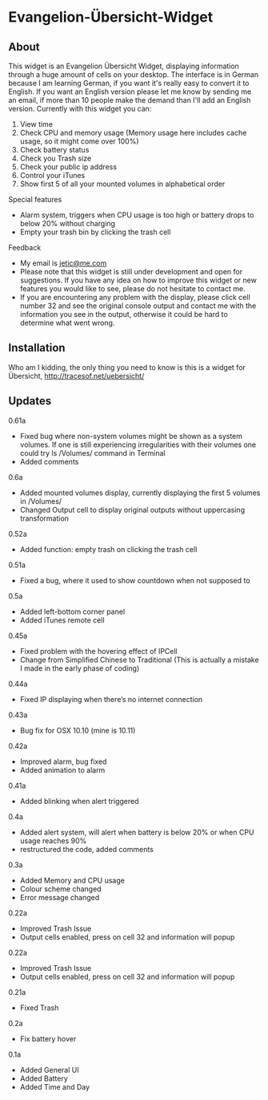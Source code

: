 # Evangelion-Übersicht-Widget

## About
This widget is an Evangelion Übersicht Widget, displaying information through a huge amount of cells on your desktop. The interface is in German because I am learning German, if you want it's really easy to convert it to English. If you want an English version please let me know by sending me an email, if more than 10 people make the demand than I'll add an English version. Currently with this widget you can:

1. View time
2. Check CPU and memory usage (Memory usage here includes cache usage, so it might come over 100%)
3. Check battery status
4. Check you Trash size
5. Check your public ip address
6. Control your iTunes
7. Show first 5 of all your mounted volumes in alphabetical order

Special features
* Alarm system, triggers when CPU usage is too high or battery drops to below 20% without charging
* Empty your trash bin by clicking the trash cell

Feedback

* My email is jetic@me.com
* Please note that this widget is still under development and open for suggestions. If you have any idea on how to improve this widget or new features you would like to see, please do not hesitate to contact me.
* If you are encountering any problem with the display, please click cell number 32 and see the original console output and contact me with the information you see in the output, otherwise it could be hard to determine what went wrong. 

## Installation
Who am I kidding, the only thing you need to know is this is a widget for Übersicht, http://tracesof.net/uebersicht/

## Updates

0.61a
* Fixed bug where non-system volumes might be shown as a system volumes. If one is still experiencing irregularities with their volumes one could try ls /Volumes/ command in Terminal
* Added comments

0.6a
* Added mounted volumes display, currently displaying the first 5 volumes in /Volumes/
* Changed Output cell to display original outputs without uppercasing transformation

0.52a
* Added function: empty trash on clicking the trash cell

0.51a
* Fixed a bug, where it used to show countdown when not supposed to

0.5a
* Added left-bottom corner panel
* Added iTunes remote cell

0.45a
* Fixed problem with the hovering effect of IPCell
* Change from Simplified Chinese to Traditional (This is actually a mistake I made in the early phase of coding)

0.44a
* Fixed IP displaying when there’s no internet connection

0.43a
* Bug fix for OSX 10.10 (mine is 10.11)

0.42a
* Improved alarm, bug fixed
* Added animation to alarm

0.41a
* Added blinking when alert triggered

0.4a
* Added alert system, will alert when battery is below 20% or when CPU usage reaches 90%
* restructured the code, added comments

0.3a
* Added Memory and CPU usage
* Colour scheme changed
* Error message changed

0.22a
* Improved Trash Issue
* Output cells enabled, press on cell 32 and information will popup

0.22a
* Improved Trash Issue
* Output cells enabled, press on cell 32 and information will popup

0.21a
* Fixed Trash

0.2a
* Fix battery hover

0.1a
* Added General UI
* Added Battery
* Added Time and Day
